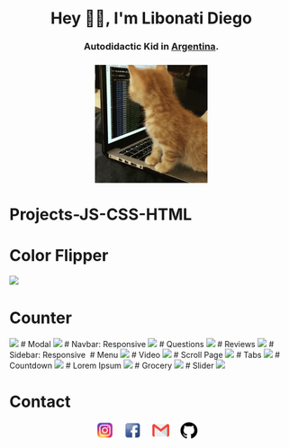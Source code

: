 <h1 align="center"> Hey 👋🏽, I'm Libonati Diego </h1>

<h3 align="center">
    Autodidactic Kid in <a href="https://www.instagram.com/die_libonati/?hl=es-la">Argentina</a>.  
</h3>

<h3 align="center">
<img align="center" alt="cat coding" src="https://github.com/DiegoLibonati/DiegoLibonati/blob/main/template/cat.gif" width="200" />
 </h3>

# Projects-JS-CSS-HTML

# Color Flipper
<img src="https://github.com/DiegoLibonati/DiegoLibonati/blob/main/template/colorflip.gif"> <br>
# Counter
<img src="https://github.com/DiegoLibonati/DiegoLibonati/blob/main/template/counter.gif">
#  Modal
<img src="https://github.com/DiegoLibonati/DiegoLibonati/blob/main/template/modal.gif">
#  Navbar: Responsive
<img src="https://github.com/DiegoLibonati/DiegoLibonati/blob/main/template/nav.gif">
#  Questions
<img src="https://github.com/DiegoLibonati/DiegoLibonati/blob/main/template/questions.gif">
#  Reviews
<img src="https://github.com/DiegoLibonati/DiegoLibonati/blob/main/template/reviews.gif">
#  Sidebar: Responsive
<img src="">
# Menu
<img src="https://github.com/DiegoLibonati/DiegoLibonati/blob/main/template/menu.gif">
#  Video
<img src="https://github.com/DiegoLibonati/DiegoLibonati/blob/main/template/video.gif">
# Scroll Page
<img src="https://github.com/DiegoLibonati/DiegoLibonati/blob/main/template/scroll.gif">
# Tabs
<img src="https://github.com/DiegoLibonati/DiegoLibonati/blob/main/template/tabs.gif">
# Countdown
<img src="https://github.com/DiegoLibonati/DiegoLibonati/blob/main/template/countdown.gif">
# Lorem Ipsum
<img src="https://github.com/DiegoLibonati/DiegoLibonati/blob/main/template/lorem.gif">
# Grocery
<img src="https://github.com/DiegoLibonati/DiegoLibonati/blob/main/template/grocery.gif">
# Slider
<img src="https://github.com/DiegoLibonati/DiegoLibonati/blob/main/template/slider.gif">


# Contact

<p align="center">
 <a href="https://www.instagram.com/die_libonati/?hl=es-la"><img src="https://github.com/DiegoLibonati/DiegoLibonati/blob/main/template/ig2.png" width="30px" alt="instagram"></a> &nbsp; &nbsp;
 <a href="https://www.facebook.com/dielibonati/"><img src="https://github.com/DiegoLibonati/DiegoLibonati/blob/main/template/face.png" width="30px" alt="facebook"></a> &nbsp; &nbsp;
 <a href="mailto:diego.libonati1998@gmail.com"><img src="https://github.com/chandan-reddy-k/chandan-reddy-k/blob/master/assets/gmail.svg" width="30px" alt="mail"></a> &nbsp; &nbsp;
 <a href="https://github.com/DiegoLibonati"><img src="https://github.com/chandan-reddy-k/chandan-reddy-k/blob/master/assets/github.svg" width="30px" alt="github"></a> &nbsp; &nbsp;
</p>

